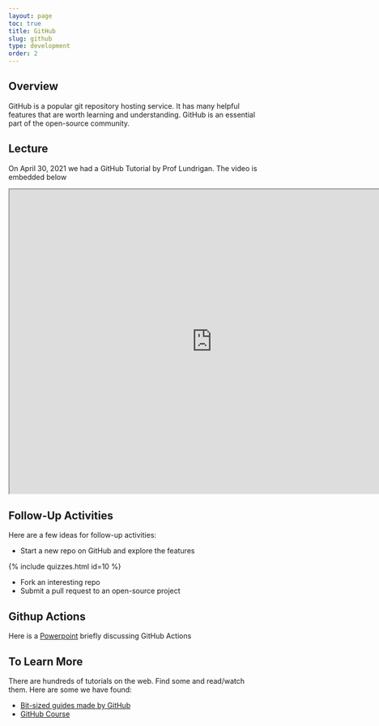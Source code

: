 ```yaml
---
layout: page
toc: true
title: GitHub
slug: github
type: development
order: 2
---
```


## Overview

GitHub is a popular git repository hosting service. It has many helpful features that are worth learning and understanding. GitHub is an essential part of the open-source community.


## Lecture
On April 30, 2021 we had a GitHub Tutorial by Prof Lundrigan. The video is embedded below

<iframe width="800" height="600" allow="fullscreen" src="https://www.youtube.com/embed/Z8nMX36x_GU"> </iframe>

## Follow-Up Activities

Here are a few ideas for follow-up activities:

- Start a new repo on GitHub and explore the features

{% include quizzes.html id=10 %}

- Fork an interesting repo
- Submit a pull request to an open-source project

## Githup Actions

Here is a [Powerpoint](../../media/Github_Actions.pptx) briefly discussing GitHub Actions

## To Learn More

There are hundreds of tutorials on the web. Find some and read/watch them. Here are some we have found:

- [Bit-sized guides made by GitHub](https://guides.github.com)
- [GitHub Course](https://lab.github.com)
